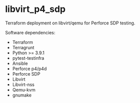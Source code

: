 # libvirt_p4_sdp
Terraform deployment on libvirt/qemu for Perforce SDP testing.

Software dependencies:

 - Terraform
 - Terragrunt
 - Python >= 3.9.1
 - pytest-testinfra
 - Ansible
 - Perforce p4/p4d
 - Perforce SDP
 - Libvirt 
 - Libvirt-nss
 - Qemu-kvm
 - gnumake
  
